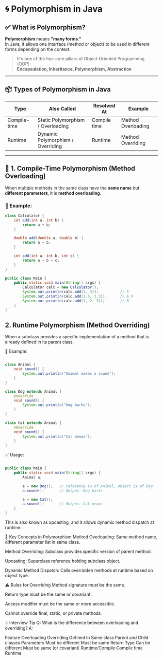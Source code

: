 # 🌀 Polymorphism in Java

## ✅ What is Polymorphism?

**Polymorphism** means **"many forms."**  
In Java, it allows one interface (method or object) to be used in different forms depending on the context.

> It's one of the four core pillars of Object-Oriented Programming (OOP):  
> **Encapsulation, Inheritance, Polymorphism, Abstraction**

---

## 📦 Types of Polymorphism in Java

| Type               | Also Called                  | Resolved At | Example              |
|--------------------|------------------------------|-------------|----------------------|
| Compile-time       | Static Polymorphism / Overloading | Compile time | Method Overloading   |
| Runtime            | Dynamic Polymorphism / Overriding | Runtime     | Method Overriding    |

---

## 📘 1. Compile-Time Polymorphism (Method Overloading)

When multiple methods in the same class have the **same name** but **different parameters**, it is **method overloading**.

### 🔹 Example:

```java
class Calculator {
    int add(int a, int b) {
        return a + b;
    }

    double add(double a, double b) {
        return a + b;
    }

    int add(int a, int b, int c) {
        return a + b + c;
    }
}
```
```java
public class Main {
    public static void main(String[] args) {
        Calculator calc = new Calculator();
        System.out.println(calc.add(2, 3));          // 5
        System.out.println(calc.add(2.5, 3.5));      // 6.0
        System.out.println(calc.add(1, 2, 3));       // 6
    }
}
```
##  2. Runtime Polymorphism (Method Overriding)
When a subclass provides a specific implementation of a method that is already defined in its parent class.

🔹 Example:
```java

class Animal {
    void sound() {
        System.out.println("Animal makes a sound");
    }
}

class Dog extends Animal {
    @Override
    void sound() {
        System.out.println("Dog barks");
    }
}

class Cat extends Animal {
    @Override
    void sound() {
        System.out.println("Cat meows");
    }
}
```
✅ Usage:
```java

public class Main {
    public static void main(String[] args) {
        Animal a;

        a = new Dog();   // reference is of Animal, object is of Dog
        a.sound();       // Output: Dog barks

        a = new Cat();
        a.sound();       // Output: Cat meows
    }
}
```
This is also known as upcasting, and it allows dynamic method dispatch at runtime.

🧠 Key Concepts in Polymorphism
Method Overloading: Same method name, different parameter list in same class.

Method Overriding: Subclass provides specific version of parent method.

Upcasting: Superclass reference holding subclass object.

Dynamic Method Dispatch: Calls overridden methods at runtime based on object type.

⚠️ Rules for Overriding
Method signature must be the same.

Return type must be the same or covariant.

Access modifier must be the same or more accessible.

Cannot override final, static, or private methods.

💡 Interview Tip
Q: What is the difference between overloading and overriding?
A:

Feature	Overloading	Overriding
Defined In	Same class	Parent and Child classes
Parameters	Must be different	Must be same
Return Type	Can be different	Must be same (or covariant)
Runtime/Compile	Compile time	Runtime


